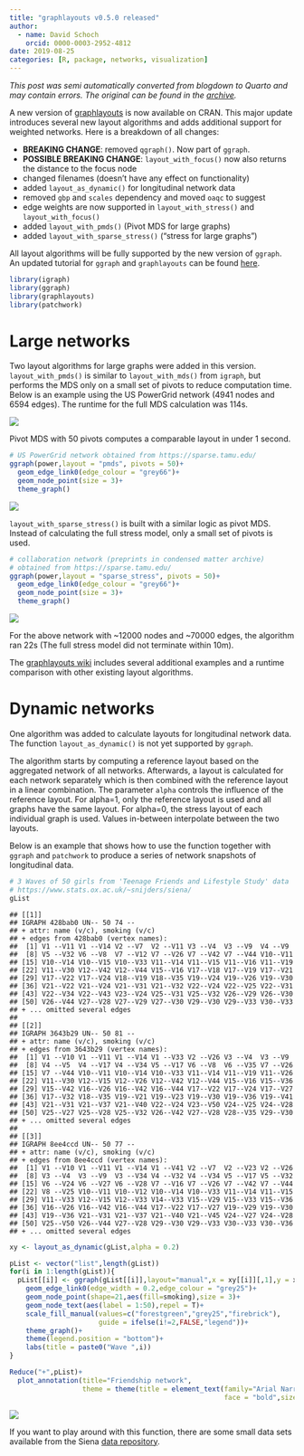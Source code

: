 ```yaml
---
title: "graphlayouts v0.5.0 released"
author:
  - name: David Schoch
    orcid: 0000-0003-2952-4812
date: 2019-08-25
categories: [R, package, networks, visualization]
---
```




*This post was semi automatically converted from blogdown to Quarto and may contain errors. The original can be found in the [archive](http://archive.schochastics.net/post/graphlouts-v0-5-0/).*

A new version of
[graphlayouts](https://cran.r-project.org/web/packages/graphlayouts/index.html)
is now available on CRAN. This major update introduces several new
layout algorithms and adds additional support for weighted networks.
Here is a breakdown of all changes:

-   **BREAKING CHANGE**: removed `qgraph()`. Now part of `ggraph`.
-   **POSSIBLE BREAKING CHANGE**: `layout_with_focus()` now also returns
    the distance to the focus node
-   changed filenames (doesn’t have any effect on functionality)
-   added `layout_as_dynamic()` for longitudinal network data
-   removed `gbp` and `scales` dependency and moved `oaqc` to suggest
-   edge weights are now supported in `layout_with_stress()` and
    `layout_with_focus()`
-   added `layout_with_pmds()` (Pivot MDS for large graphs)
-   added `layout_with_sparse_stress()` (“stress for large graphs”)



All layout algorithms will be fully supported by the new version of
`ggraph`.  
An updated tutorial for `ggraph` and `graphlayouts` can be found
[here](http://mr.schochastics.net/netVizR.html).

``` r
library(igraph)
library(ggraph)
library(graphlayouts)
library(patchwork)
```

# Large networks

Two layout algorithms for large graphs were added in this version.
`layout_with_pmds()` is similar to `layout_with_mds()` from `igraph`,
but performs the MDS only on a small set of pivots to reduce computation
time. Below is an example using the US PowerGrid network (4941 nodes and
6594 edges). The runtime for the full MDS calculation was 114s.

![](62462323-08ed2680-b77f-11e9-96a5-3b6f6a6fa2d5.png)

Pivot MDS with 50 pivots computes a comparable layout in under 1 second.

``` r
# US PowerGrid network obtained from https://sparse.tamu.edu/
ggraph(power,layout = "pmds", pivots = 50)+
  geom_edge_link0(edge_colour = "grey66")+
  geom_node_point(size = 3)+
  theme_graph()
```

![](62462327-0985bd00-b77f-11e9-8681-0aab2aa3df2a.png)

`layout_with_sparse_stress()` is built with a similar logic as pivot
MDS. Instead of calculating the full stress model, only a small set of
pivots is used.

``` r
# collaboration network (preprints in condensed matter archive) 
# obtained from https://sparse.tamu.edu/
ggraph(power,layout = "sparse_stress", pivots = 50)+
  geom_edge_link0(edge_colour = "grey66")+
  geom_node_point(size = 3)+
  theme_graph()
```

![](62534862-ea039880-b841-11e9-87db-6ee69ebacf94.png)

For the above network with \~12000 nodes and \~70000 edges, the
algorithm ran 22s (The full stress model did not terminate within 10m).

The [graphlayouts
wiki](https://github.com/schochastics/graphlayouts/wiki) includes
several additional examples and a runtime comparison with other existing
layout algorithms.

# Dynamic networks

One algorithm was added to calculate layouts for longitudinal network
data. The function `layout_as_dynamic()` is not yet supported by
`ggraph`.

The algorithm starts by computing a reference layout based on the
aggregated network of all networks. Afterwards, a layout is calculated
for each network separately which is then combined with the reference
layout in a linear combination. The parameter `alpha` controls the
influence of the reference layout. For alpha=1, only the reference
layout is used and all graphs have the same layout. For alpha=0, the
stress layout of each individual graph is used. Values in-between
interpolate between the two layouts.

Below is an example that shows how to use the function together with
`ggraph` and `patchwork` to produce a series of network snapshots of
longitudinal data.

``` r
# 3 Waves of 50 girls from 'Teenage Friends and Lifestyle Study' data 
# https://www.stats.ox.ac.uk/~snijders/siena/
gList
```

``` hljs
## [[1]]
## IGRAPH 428bab0 UN-- 50 74 -- 
## + attr: name (v/c), smoking (v/c)
## + edges from 428bab0 (vertex names):
##  [1] V1 --V11 V1 --V14 V2 --V7  V2 --V11 V3 --V4  V3 --V9  V4 --V9 
##  [8] V5 --V32 V6 --V8  V7 --V12 V7 --V26 V7 --V42 V7 --V44 V10--V11
## [15] V10--V14 V10--V15 V10--V33 V11--V14 V11--V15 V11--V16 V11--V19
## [22] V11--V30 V12--V42 V12--V44 V15--V16 V17--V18 V17--V19 V17--V21
## [29] V17--V22 V17--V24 V18--V19 V18--V35 V19--V24 V19--V26 V19--V30
## [36] V21--V22 V21--V24 V21--V31 V21--V32 V22--V24 V22--V25 V22--V31
## [43] V22--V34 V22--V43 V23--V24 V25--V31 V25--V32 V26--V29 V26--V30
## [50] V26--V44 V27--V28 V27--V29 V27--V30 V29--V30 V29--V33 V30--V33
## + ... omitted several edges
## 
## [[2]]
## IGRAPH 3643b29 UN-- 50 81 -- 
## + attr: name (v/c), smoking (v/c)
## + edges from 3643b29 (vertex names):
##  [1] V1 --V10 V1 --V11 V1 --V14 V1 --V33 V2 --V26 V3 --V4  V3 --V9 
##  [8] V4 --V5  V4 --V17 V4 --V34 V5 --V17 V6 --V8  V6 --V35 V7 --V26
## [15] V7 --V44 V10--V11 V10--V14 V10--V33 V11--V14 V11--V19 V11--V26
## [22] V11--V30 V12--V15 V12--V26 V12--V42 V12--V44 V15--V16 V15--V36
## [29] V15--V42 V16--V26 V16--V42 V16--V44 V17--V22 V17--V24 V17--V27
## [36] V17--V32 V18--V35 V19--V21 V19--V23 V19--V30 V19--V36 V19--V41
## [43] V21--V31 V21--V37 V21--V40 V22--V24 V23--V50 V24--V25 V24--V28
## [50] V25--V27 V25--V28 V25--V32 V26--V42 V27--V28 V28--V35 V29--V30
## + ... omitted several edges
## 
## [[3]]
## IGRAPH 8ee4ccd UN-- 50 77 -- 
## + attr: name (v/c), smoking (v/c)
## + edges from 8ee4ccd (vertex names):
##  [1] V1 --V10 V1 --V11 V1 --V14 V1 --V41 V2 --V7  V2 --V23 V2 --V26
##  [8] V3 --V4  V3 --V9  V3 --V34 V4 --V32 V4 --V34 V5 --V17 V5 --V32
## [15] V6 --V24 V6 --V27 V6 --V28 V7 --V16 V7 --V26 V7 --V42 V7 --V44
## [22] V8 --V25 V10--V11 V10--V12 V10--V14 V10--V33 V11--V14 V11--V15
## [29] V11--V33 V12--V15 V12--V33 V14--V33 V15--V29 V15--V33 V15--V36
## [36] V16--V26 V16--V42 V16--V44 V17--V22 V17--V27 V19--V29 V19--V30
## [43] V19--V36 V21--V31 V21--V37 V21--V40 V21--V45 V24--V27 V24--V28
## [50] V25--V50 V26--V44 V27--V28 V29--V30 V29--V33 V30--V33 V30--V36
## + ... omitted several edges
```

``` r
xy <- layout_as_dynamic(gList,alpha = 0.2)

pList <- vector("list",length(gList))
for(i in 1:length(gList)){
  pList[[i]] <- ggraph(gList[[i]],layout="manual",x = xy[[i]][,1],y = xy[[i]][,2])+
    geom_edge_link0(edge_width = 0.2,edge_colour = "grey25")+
    geom_node_point(shape=21,aes(fill=smoking),size = 3)+
    geom_node_text(aes(label = 1:50),repel = T)+
    scale_fill_manual(values=c("forestgreen","grey25","firebrick"),
                      guide = ifelse(i!=2,FALSE,"legend"))+
    theme_graph()+
    theme(legend.position = "bottom")+
    labs(title = paste0("Wave ",i))
}

Reduce("+",pList)+
  plot_annotation(title="Friendship network",
                  theme = theme(title = element_text(family="Arial Narrow",
                                                     face = "bold",size = 16)))
```

![](dynam-ex-open-1.png)

If you want to play around with this function, there are some small data
sets available from the Siena [data
repository](https://www.stats.ox.ac.uk/~snijders/siena/).


